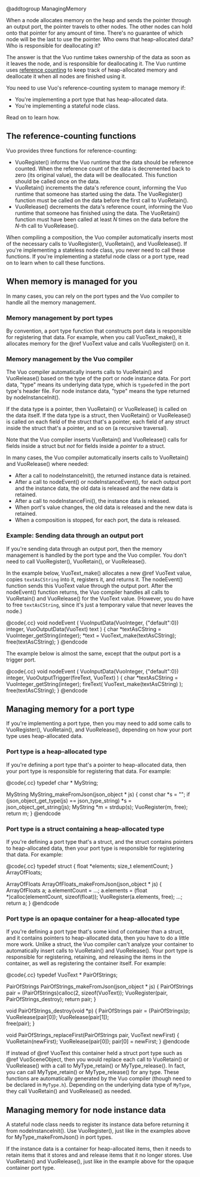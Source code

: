 @addtogroup ManagingMemory

When a node allocates memory on the heap and sends the pointer through an output port, the pointer travels to other nodes. The other nodes can hold onto that pointer for any amount of time. There's no guarantee of which node will be the last to use the pointer. Who owns that heap-allocated data? Who is responsible for deallocating it? 

The answer is that the Vuo runtime takes ownership of the data as soon as it leaves the node, and is responsible for deallocating it. The Vuo runtime uses [reference counting](http://en.wikipedia.org/wiki/Reference_counting) to keep track of heap-allocated memory and deallocate it when all nodes are finished using it. 

You need to use Vuo's reference-counting system to manage memory if: 

   - You're implementing a port type that has heap-allocated data. 
   - You're implementing a stateful node class. 

Read on to learn how. 



## The reference-counting functions

Vuo provides three functions for reference-counting: 

  - VuoRegister() informs the Vuo runtime that the data should be reference counted. When the reference count of the data is decremented back to zero (its original value), the data will be deallocated. This function should be called once on the data. 
  - VuoRetain() increments the data's reference count, informing the Vuo runtime that someone has started using the data. The VuoRegister() function must be called on the data before the first call to VuoRetain(). 
  - VuoRelease() decrements the data's reference count, informing the Vuo runtime that someone has finished using the data. The VuoRetain() function must have been called at least *N* times on the data before the *N*-th call to VuoRelease(). 

When compiling a composition, the Vuo compiler automatically inserts most of the necessary calls to VuoRegister(), VuoRetain(), and VuoRelease(). If you're implementing a stateless node class, you never need to call these functions. If you're implementing a stateful node class or a port type, read on to learn when to call these functions. 



## When memory is managed for you

In many cases, you can rely on the port types and the Vuo compiler to handle all the memory management. 


### Memory management by port types

By convention, a port type function that constructs port data is responsible for registering that data. For example, when you call VuoText_make(), it allocates memory for the @ref VuoText value and calls VuoRegister() on it. 


### Memory management by the Vuo compiler

The Vuo compiler automatically inserts calls to VuoRetain() and VuoRelease() based on the type of the port or node instance data. For port data, "type" means its underlying data type, which is `typedef`ed in the port type's header file. For node instance data, "type" means the type returned by nodeInstanceInit(). 

If the data type is a pointer, then VuoRetain() or VuoRelease() is called on the data itself. If the data type is a struct, then VuoRetain() or VuoRelease() is called on each field of the struct that's a pointer, each field of any struct inside the struct that's a pointer, and so on (a recursive traversal). 

Note that the Vuo compiler inserts VuoRetain() and VuoRelease() calls for fields inside a struct but *not* for fields inside a *pointer to* a struct. 

In many cases, the Vuo compiler automatically inserts calls to VuoRetain() and VuoRelease() where needed: 

   - After a call to nodeInstanceInit(), the returned instance data is retained. 
   - After a call to nodeEvent() or nodeInstanceEvent(), for each output port and the instance data, the old data is released and the new data is retained. 
   - After a call to nodeInstanceFini(), the instance data is released. 
   - When port's value changes, the old data is released and the new data is retained. 
   - When a composition is stopped, for each port, the data is released. 


### Example: Sending data through an output port

If you're sending data through an output port, then the memory management is handled by the port type and the Vuo compiler. You don't need to call VuoRegister(), VuoRetain(), or VuoRelease(). 

In the example below, VuoText_make() allocates a new @ref VuoText value, copies `textAsCString` into it, registers it, and returns it. The nodeEvent() function sends this VuoText value through the output port. After the nodeEvent() function returns, the Vuo compiler handles all calls to VuoRetain() and VuoRelease() for the VuoText value. (However, you do have to free `textAsCString`, since it's just a temporary value that never leaves the node.) 

@code{.cc}
void nodeEvent
(
	VuoInputData(VuoInteger, {"default":0}) integer,
	VuoOutputData(VuoText) text
)
{
	char *textAsCString = VuoInteger_getString(integer);
	*text = VuoText_make(textAsCString);
	free(textAsCString);
}
@endcode

The example below is almost the same, except that the output port is a trigger port. 

@code{.cc}
void nodeEvent
(
	VuoInputData(VuoInteger, {"default":0}) integer,
	VuoOutputTrigger(fireText, VuoText)
)
{
	char *textAsCString = VuoInteger_getString(integer);
	fireText( VuoText_make(textAsCString) );
	free(textAsCString);
}
@endcode



## Managing memory for a port type

If you're implementing a port type, then you may need to add some calls to VuoRegister(), VuoRetain(), and VuoRelease(), depending on how your port type uses heap-allocated data. 


### Port type is a heap-allocated type

If you're defining a port type that's a pointer to heap-allocated data, then your port type is responsible for registering that data. For example: 

@code{.cc}
typedef char * MyString;

MyString MyString_makeFromJson(json_object * js)
{
	const char *s = "";
	if (json_object_get_type(js) == json_type_string)
		*s = json_object_get_string(js);
	MyString *m = strdup(s);
	VuoRegister(m, free);
	return m;
}
@endcode


### Port type is a struct containing a heap-allocated type

If you're defining a port type that's a struct, and the struct contains pointers to heap-allocated data, then your port type is responsible for registering that data. For example: 

@code{.cc}
typedef struct {
	float *elements;
	size_t elementCount;
} ArrayOfFloats;

ArrayOfFloats ArrayOfFloats_makeFromJson(json_object * js)
{
	ArrayOfFloats a;
	a.elementCount = ...;
	a.elements = (float *)calloc(elementCount, sizeof(float));
	VuoRegister(a.elements, free);
	...;
	return a;
}
@endcode


### Port type is an opaque container for a heap-allocated type

If you're defining a port type that's some kind of container than a struct, and it contains pointers to heap-allocated data, then you have to do a little more work. Unlike a struct, the Vuo compiler can't analyze your container to automatically insert calls to VuoRetain() and VuoRelease(). Your port type is responsible for registering, retaining, and releasing the items in the container, as well as registering the container itself. For example: 

@code{.cc}
typedef VuoText * PairOfStrings;

PairOfStrings PairOfStrings_makeFromJson(json_object * js)
{
	PairOfStrings pair = (PairOfStrings)calloc(2, sizeof(VuoText));
	VuoRegister(pair, PairOfStrings_destroy);
	return pair;
}

void PairOfStrings_destroy(void *p)
{
	PairOfStrings pair = (PairOfStrings)p;
	VuoRelease(pair[0]);
	VuoRelease(pair[1]);	
	free(pair);
}

void PairOfStrings_replaceFirst(PairOfStrings pair, VuoText newFirst)
{
	VuoRetain(newFirst);
	VuoRelease(pair[0]);
	pair[0] = newFirst;
}
@endcode

If instead of @ref VuoText this container held a struct port type such as @ref VuoSceneObject, then you would replace each call to VuoRetain() or VuoRelease() with a call to MyType_retain() or MyType_release(). In fact, you can call MyType_retain() or MyType_release() for any type. These functions are automatically generated by the Vuo compiler (though need to be declared in `MyType.h`). Depending on the underlying data type of `MyType`, they call VuoRetain() and VuoRelease() as needed. 



## Managing memory for node instance data

A stateful node class needs to register its instance data before returning it from nodeInstanceInit(). Use VuoRegister(), just like in the examples above for MyType_makeFromJson() in port types. 

If the instance data is a container for heap-allocated items, then it needs to retain items that it stores and and release items that it no longer stores. Use VuoRetain() and VuoRelease(), just like in the example above for the opaque container port type. 
